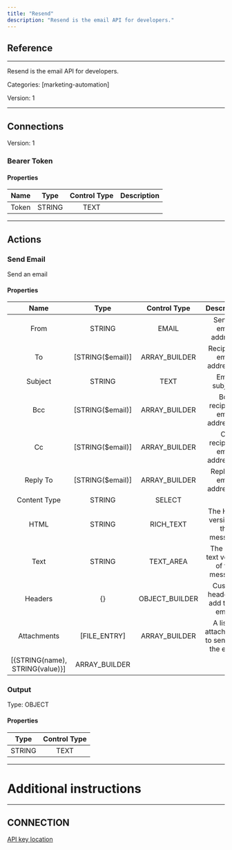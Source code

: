 ```yaml
---
title: "Resend"
description: "Resend is the email API for developers."
---
```

## Reference
<hr />

Resend is the email API for developers.


Categories: [marketing-automation]


Version: 1

<hr />



## Connections

Version: 1


### Bearer Token

#### Properties

|      Name      |     Type     |     Control Type     |     Description     |
|:--------------:|:------------:|:--------------------:|:-------------------:|
| Token | STRING | TEXT  |  |





<hr />





## Actions


### Send Email
Send an email

#### Properties

|      Name      |     Type     |     Control Type     |     Description     |
|:--------------:|:------------:|:--------------------:|:-------------------:|
| From | STRING | EMAIL  |  Sender email address.  |
| To | [STRING\($email)] | ARRAY_BUILDER  |  Recipients email addresses.  |
| Subject | STRING | TEXT  |  Email subject.  |
| Bcc | [STRING\($email)] | ARRAY_BUILDER  |  Bcc recipients email addresses.  |
| Cc | [STRING\($email)] | ARRAY_BUILDER  |  Cc recipients email addresses.  |
| Reply To | [STRING\($email)] | ARRAY_BUILDER  |  Reply-to email addresses.  |
| Content Type | STRING | SELECT  |  |
| HTML | STRING | RICH_TEXT  |  The HTML version of the message.  |
| Text | STRING | TEXT_AREA  |  The plain text version of the message.  |
| Headers | {} | OBJECT_BUILDER  |  Custom headers to add to the email.  |
| Attachments | [FILE_ENTRY] | ARRAY_BUILDER  |  A list of attachments to send with the email.  |
| [{STRING\(name), STRING\(value)}] | ARRAY_BUILDER  |


### Output



Type: OBJECT


#### Properties

|     Type     |     Control Type     |
|:------------:|:--------------------:|
| STRING | TEXT  |






<hr />

# Additional instructions
<hr />

## CONNECTION

[API key location](https://resend.com/api-keys)
